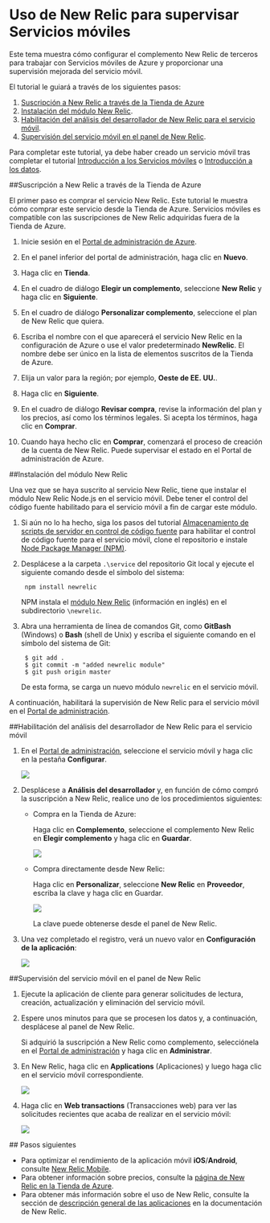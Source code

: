 <properties 
	pageTitle="Almacenamiento de scripts de servidor en control de código fuente - Servicios móviles de Azure" 
	description="Aprenda la manera de usar el complemento New Relic para supervisar el servicio móvil." 
	documentationCenter="" 
	authors="stepsic-microsoft-com" 
	manager="carolz" 
	editor="" 
	services="mobile-services"/>

<tags 
	ms.service="mobile-services" 
	ms.workload="mobile" 
	ms.tgt_pltfrm="" 
	ms.devlang="multiple" 
	ms.topic="article" 
	ms.date="03/16/2015" 
	ms.author="stepsic"/>

# Uso de New Relic para supervisar Servicios móviles

Este tema muestra cómo configurar el complemento New Relic de terceros para trabajar con Servicios móviles de Azure y proporcionar una supervisión mejorada del servicio móvil.

El tutorial le guiará a través de los siguientes pasos:

1. [Suscripción a New Relic a través de la Tienda de Azure]
2. [Instalación del módulo New Relic].
3. [Habilitación del análisis del desarrollador de New Relic para el servicio móvil].
4. [Supervisión del servicio móvil en el panel de New Relic].

Para completar este tutorial, ya debe haber creado un servicio móvil tras completar el tutorial [Introducción a los Servicios móviles] o [Introducción a los datos].

##<a name="sign-up"></a>Suscripción a New Relic a través de la Tienda de Azure

El primer paso es comprar el servicio New Relic. Este tutorial le muestra cómo comprar este servicio desde la Tienda de Azure. Servicios móviles es compatible con las suscripciones de New Relic adquiridas fuera de la Tienda de Azure.

1. Inicie sesión en el [Portal de administración de Azure](https://manage.windowsazure.com).

2. En el panel inferior del portal de administración, haga clic en **Nuevo**.

3. Haga clic en **Tienda**.

4. En el cuadro de diálogo **Elegir un complemento**, seleccione **New Relic** y haga clic en **Siguiente**.

5. En el cuadro de diálogo **Personalizar complemento**, seleccione el plan de New Relic que quiera.

7. Escriba el nombre con el que aparecerá el servicio New Relic en la configuración de Azure o use el valor predeterminado **NewRelic**. El nombre debe ser único en la lista de elementos suscritos de la Tienda de Azure.

8. Elija un valor para la región; por ejemplo, **Oeste de EE. UU.**.

9. Haga clic en **Siguiente**.

10. En el cuadro de diálogo **Revisar compra**, revise la información del plan y los precios, así como los términos legales. Si acepta los términos, haga clic en **Comprar**.

11. Cuando haya hecho clic en **Comprar**, comenzará el proceso de creación de la cuenta de New Relic. Puede supervisar el estado en el Portal de administración de Azure.

##<a name="install-module"></a>Instalación del módulo New Relic

Una vez que se haya suscrito al servicio New Relic, tiene que instalar el módulo New Relic Node.js en el servicio móvil. Debe tener el control del código fuente habilitado para el servicio móvil a fin de cargar este módulo.

1. Si aún no lo ha hecho, siga los pasos del tutorial [Almacenamiento de scripts de servidor en control de código fuente] para habilitar el control de código fuente para el servicio móvil, clone el repositorio e instale <a href="http://nodejs.org/" target="_blank">Node Package Manager (NPM)</a>.

2. Desplácese a la carpeta `.\service` del repositorio Git local y ejecute el siguiente comando desde el símbolo del sistema:

		npm install newrelic

	NPM instala el [módulo New Relic][newrelic] (información en inglés) en el subdirectorio `\newrelic`.

3. Abra una herramienta de línea de comandos Git, como **GitBash** (Windows) o **Bash** (shell de Unix) y escriba el siguiente comando en el símbolo del sistema de Git:

		$ git add .
		$ git commit -m "added newrelic module"
		$ git push origin master
		
	De esta forma, se carga un nuevo módulo `newrelic` en el servicio móvil.

A continuación, habilitará la supervisión de New Relic para el servicio móvil en el [Portal de administración][Azure Management Portal].

##<a name="enable-service"></a>Habilitación del análisis del desarrollador de New Relic para el servicio móvil

1. En el [Portal de administración][Azure Management Portal], seleccione el servicio móvil y haga clic en la pestaña **Configurar**.

	![][0]

2. Desplácese a **Análisis del desarrollador** y, en función de cómo compró la suscripción a New Relic, realice uno de los procedimientos siguientes:

	+ Compra en la Tienda de Azure:

		Haga clic en **Complemento**, seleccione el complemento New Relic en **Elegir complemento** y haga clic en **Guardar**.

		![][1]

	+ Compra directamente desde New Relic:

		Haga clic en **Personalizar**, seleccione **New Relic** en **Proveedor**, escriba la clave y haga clic en Guardar.

		![][2]

		La clave puede obtenerse desde el panel de New Relic.

3. Una vez completado el registro, verá un nuevo valor en **Configuración de la aplicación**:

	![][3]

##<a name="monitor"></a>Supervisión del servicio móvil en el panel de New Relic

1. Ejecute la aplicación de cliente para generar solicitudes de lectura, creación, actualización y eliminación del servicio móvil.

2. Espere unos minutos para que se procesen los datos y, a continuación, desplácese al panel de New Relic.

	Si adquirió la suscripción a New Relic como complemento, selecciónela en el [Portal de administración][Azure Management Portal] y haga clic en **Administrar**.

3. En New Relic, haga clic en **Applications** (Aplicaciones) y luego haga clic en el servicio móvil correspondiente.

	![][4]

4. Haga clic en **Web transactions** (Transacciones web) para ver las solicitudes recientes que acaba de realizar en el servicio móvil:

	![][5]

##<a name="next-steps"> </a>Pasos siguientes

+ Para optimizar el rendimiento de la aplicación móvil **iOS**/**Android**, consulte [New Relic Mobile].
+ Para obtener información sobre precios, consulte la [página de New Relic en la Tienda de Azure].
+ Para obtener más información sobre el uso de New Relic, consulte la sección de [descripción general de las aplicaciones] en la documentación de New Relic. 

<!-- Anchors. -->
[Suscripción a New Relic a través de la Tienda de Azure]: #sign-up
[Instalación del módulo New Relic]: #install-module
[Habilitación del análisis del desarrollador de New Relic para el servicio móvil]: #enable-service
[Supervisión del servicio móvil en el panel de New Relic]: #monitor
[Next steps]: #next-steps

<!-- Images. -->
[0]: ./media/store-new-relic-mobile-services-monitor/mobile-configure-tab.png
[1]: ./media/store-new-relic-mobile-services-monitor/mobile-configure-new-relic-monitoring.png
[2]: ./media/store-new-relic-mobile-services-monitor/mobile-configure-new-relic-monitoring-custom.png
[3]: ./media/store-new-relic-mobile-services-monitor/mobile-configure-new-relic-monitoring-complete.png
[4]: ./media/store-new-relic-mobile-services-monitor/mobile-new-relic-dashboard.png
[5]: ./media/store-new-relic-mobile-services-monitor/mobile-new-relic-dashboard-2.png

<!-- URLs. -->
[Source control]: http://msdn.microsoft.com/library/windowsazure/c25aaede-c1f0-4004-8b78-113708761643
[Work with server scripts in Mobile Services]: ../work-with-server-scripts.md

[Azure Management Portal]: https://manage.windowsazure.com/
[Node.js API Documentation: Modules]: http://nodejs.org/api/modules.html
[Almacenamiento de scripts de servidor en control de código fuente]: /develop/mobile/tutorials/store-scripts-in-source-control/
[newrelic]: https://npmjs.org/package/newrelic
[página de New Relic en la Tienda de Azure]: /gallery/store/new-relic/new-relic/
[descripción general de las aplicaciones]: https://docs.newrelic.com/docs/applications-dashboards/applications-overview
[Introducción a los Servicios móviles]: /develop/mobile/tutorials/get-started/
[Introducción a los datos]: /develop/mobile/tutorials/get-started-with-data-dotnet
[New Relic Mobile]: http://newrelic.com/mobile-monitoring


<!--HONumber=54--> 